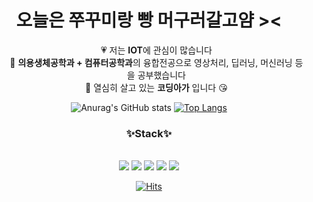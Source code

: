<div align="center">
    <h1>오늘은 쭈꾸미랑 빵 머구러갈고얌 >< </h1>
    <ul>
			💗 저는 <b>IOT</b>에 관심이 많습니다 </br>
			🧡 <b>의용생체공학과 + 컴퓨터공학과</b>의 융합전공으로 영상처리, 딥러닝, 머신러닝 등을 공부했습니다 </br>
			💛 열심히 살고 있는 <b>코딩아가</b> 입니다 😘 </br>
    </ul>

![Anurag's GitHub stats](https://github-readme-stats.vercel.app/api?username=gani0325&show_icons=true&theme=radical)
[![Top Langs](https://github-readme-stats.vercel.app/api/top-langs/?username=gani0325&layout=compact&theme=dracula)](https://github.com/metleeha)


</div>

<div align="center">
    <b><h3>✨Stack✨</h3></b>  </br>

<img src="https://img.shields.io/badge/-python-success"> 
<img src="https://img.shields.io/badge/-IoT-blueviolet">
<img src="https://img.shields.io/badge/-OpenCV-red">
<img src="https://img.shields.io/badge/-MachineLearning-green">
<img src="https://img.shields.io/badge/-Raspberrypi-ff69b4"> </br>


[![Hits](https://hits.seeyoufarm.com/api/count/incr/badge.svg?url=https%3A%2F%2Fgithub.com%2Fgani0325&count_bg=%239473E7&title_bg=%233644E9&icon=&icon_color=%23E7E7E7&title=hits&edge_flat=false)](https://github.com/gani0325)


</div>
